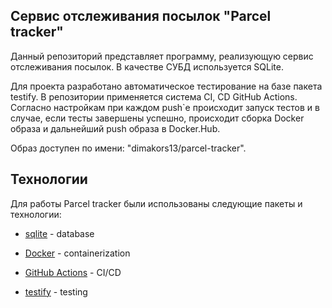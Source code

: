 ## Сервис отслеживания посылок "Parcel tracker"

Данный репозиторий представляет программу, реализующую сервис отслеживания посылок.
В качестве СУБД используется SQLite.

Для проекта разработано автоматическое тестирование на базе пакета testify.
В репозитории применяется система CI, CD GitHub Actions. Согласно настройкам при каждом push`е происходит запуск тестов и в случае, если тесты завершены успешно, происходит сборка Docker образа и дальнейший push образа в Docker.Hub.

Образ доступен по имени: "dimakors13/parcel-tracker".

## Технологии
Для работы Parcel tracker были использованы следующие пакеты и технологии:
- [sqlite] - database
- [Docker] - containerization
- [GitHub Actions] - CI/CD
- [testify] - testing


   [sqlite]: <https://www.sqlite.org>
   [Docker]: <https://www.docker.com>
   [GitHub Actions]: <https://github.com/actions>
   [testify]: <https://github.com/stretchr/testify> 
   
